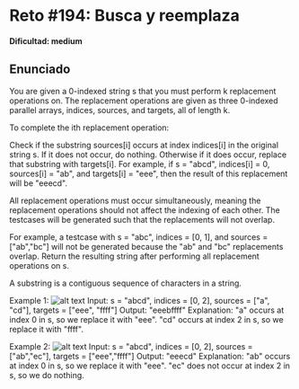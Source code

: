 # Reto #194: Busca y reemplaza

#### Dificultad: medium

## Enunciado

You are given a 0-indexed string s that you must perform k replacement operations on. The replacement operations are given as three 0-indexed parallel arrays, indices, sources, and targets, all of length k.

To complete the ith replacement operation:

Check if the substring sources[i] occurs at index indices[i] in the original string s.
If it does not occur, do nothing.
Otherwise if it does occur, replace that substring with targets[i].
For example, if s = "abcd", indices[i] = 0, sources[i] = "ab", and targets[i] = "eee", then the result of this replacement will be "eeecd".

All replacement operations must occur simultaneously, meaning the replacement operations should not affect the indexing of each other. The testcases will be generated such that the replacements will not overlap.

For example, a testcase with s = "abc", indices = [0, 1], and sources = ["ab","bc"] will not be generated because the "ab" and "bc" replacements overlap.
Return the resulting string after performing all replacement operations on s.

A substring is a contiguous sequence of characters in a string.

Example 1:
![alt text](https://assets.leetcode.com/uploads/2021/06/12/833-ex1.png)
Input: s = "abcd", indices = [0, 2], sources = ["a", "cd"], targets = ["eee", "ffff"]
Output: "eeebffff"
Explanation:
"a" occurs at index 0 in s, so we replace it with "eee".
"cd" occurs at index 2 in s, so we replace it with "ffff".

Example 2:
![alt text](https://assets.leetcode.com/uploads/2021/06/12/833-ex2.png)
Input: s = "abcd", indices = [0, 2], sources = ["ab","ec"], targets = ["eee","ffff"]
Output: "eeecd"
Explanation:
"ab" occurs at index 0 in s, so we replace it with "eee".
"ec" does not occur at index 2 in s, so we do nothing.
